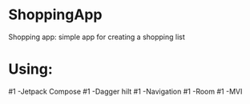 # ShoppingApp
Shopping app: simple app for creating a shopping list

# Using:
#1 -Jetpack Compose
#1 -Dagger hilt
#1 -Navigation
#1 -Room
#1 -MVI
